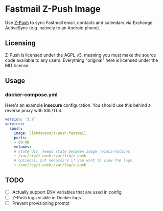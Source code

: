 # Fastmail Z-Push Image

Use [Z-Push](http://z-push.org/) to sync Fastmail email, contacts and
calendars via Exchange ActiveSync (e.g. natively to an Android phone).

## Licensing

Z-Push is licensed under the AGPL v3, meaning you must make the source
code available to any users. Everything "original" here is licensed
under the MIT license.

## Usage

### docker-compose.yml

Here's an example **insecure** configuration. You should use this behind
a reverse proxy with SSL/TLS.

```yaml
version: '3.7'
services:
  zpush:
    image: liamdawson/z-push-fastmail
    ports:
    - 80:80
    volumes:
    # state dir, keeps state between image reincarnations
    - /var/lib/z-push:/var/lib/z-push
    # optional, but necessary if you want to view the logs
    - /var/log/z-push:/var/log/z-push
```

## TODO

* [ ] Actually support ENV variables that are used in config
* [ ] Z-Push logs visible in Docker logs
* [ ] Prevent provisioning prompt
